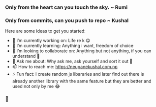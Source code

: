 ### Only from the heart can you touch the sky. ~ Rumi
### Only from commits, can you push to repo ~ Kushal

Here are some ideas to get you started:

- 🔭 I’m currently working on: Life re k 😋
- 🌱 I’m currently learning: Anything i want, freedom of choice 
- 👯 I’m looking to collaborate on: Anything but not anything, if you can understand 🤫
- 💬 Ask me about: Why ask me, ask yourself and sort it out 💖
- 📫 How to reach me: https://neupanekushal.com.np
- ⚡ Fun fact: I create random js libararies and later find out there is already another library with the same feature but they are better and used not only by me 😂


### 🖕
